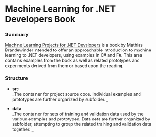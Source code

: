# Machine Learning for .NET Developers Book #

### Summary ###

[Machine Learning Projects for .NET Developers](https://www.amazon.com/gp/product/1430267674/ref=oh_aui_detailpage_o07_s05?ie=UTF8&psc=1) is a book by Mathias Brandewinder intended to offer an approachable introduction to machine learning to .NET developers, using examples in C# and F#.  This area contains examples from the book as well as related prototypes and experiments derived from them or based upon the reading.

### Structure ###

* **src**
  <br />_The container for project source code.  Individual examples and prototypes are further organized by subfolder. _
  
* **data**
  <br />_The container for sets of training and validation data used by the various examples and prototypes.  Data sets are further organized by subfolder, attempting to group the related training and validation data together. _

